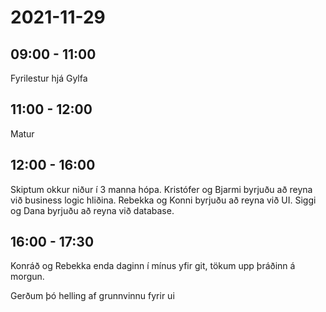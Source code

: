 # 2021-11-29

## 09:00 - 11:00 
Fyrilestur hjá Gylfa

## 11:00 - 12:00
Matur

## 12:00 - 16:00
Skiptum okkur niður í 3 manna hópa.
Kristófer og Bjarmi byrjuðu að reyna við business logic hliðina.
Rebekka og Konni byrjuðu að reyna við UI.
Siggi og Dana byrjuðu að reyna við database. 

## 16:00 - 17:30

Konráð og Rebekka enda daginn í mínus yfir git, tökum upp þráðinn á morgun.

Gerðum þó helling af grunnvinnu fyrir ui

